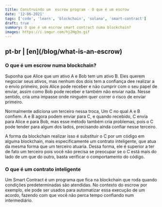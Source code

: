 ```yaml
---
title: Construindo um  escrow program - O que é um escrow
date: '12-06-2021'
tags: ['code', 'learn', 'blockchain', 'solana', 'smart-contract']
draft: true
summary: O que é um escrow smart contract numa blockchain?
images: https://i.imgur.com/hj2Hg3o.gif
---
```


<h2>pt-br | [en](/blog/what-is-an-escrow)</h2>

### O que é um escrow numa blockchain?

Suponha que Alice que um ativo A e Bob tem um ativo B. Eles querem negociar seus ativos, mas nenhum dos dois tem a confiança dee realizar a o envio primeiro, pois Alice pode receber e não cumprir com o seu papel de enviar, assim como Bob pode receber e também não enviar nada. Nesse sentido, cria uma impasse onde ninguém quer correr o risco de enviar primeiro.

Normalmente adiciona um terceiro nessa troca, Um C no qual A e B confiem. A e B agora podem enviar para C, e quando recebido, C envia para Alice e para Bob, mas esse método também cria problemas, pois o C pode tender para algum dos lados, precisando ainda confiar nesse terceiro.

A forma da blockchain realizar isso é substituir o C por um código em alguma blockchain, mais especificamente um contrato inteligente, que atua da mesma forma que um terceiro atuaria. Dessa forma, ele é superior a ter de fato um terceiro pois você não precisa se preocupar se o C está mais do lado de um que do outro, basta verificar o comportamento do código.

### O que é um contrato inteligente

Um Smart Contract é um programa que fica na blockchain que roda quando condições predeterminadas são atendidas. No contexto do escrow por exemplo, ele pode ser usados para automatizar essa execução de um acordo, fazendo com que você não perca tempo confiando num intermediário.
